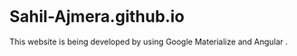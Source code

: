 # Sahil-Ajmera.github.io

This website is being developed by using Google Materialize and Angular .
